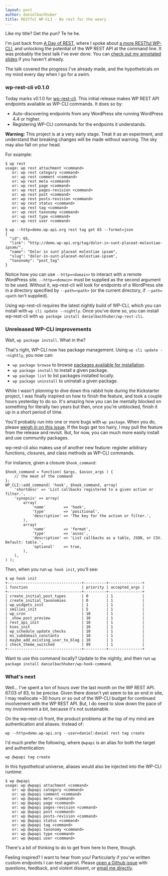 ```yaml
---
layout: post
author: danielbachhuber
title: RESTful WP-CLI - No rest for the weary
---
```


Like my title? Get the pun? Te he he.

I'm just back from [A Day of REST](https://feelingrestful.com/), where I spoke about [a more RESTful WP-CLI](/restful/), and unlocking the potential of the WP REST API at the command line. It was probably the best talk I've ever done. You can [check out my annotated slides](http://blog.handbuilt.co/2016/01/28/feelingrestful-a-more-restful-wp-cli/) if you haven't already.

The talk covered the progress I've already made, and the hypotheticals on my mind every day when I go for a swim.

### wp-rest-cli v0.1.0

Today marks v0.1.0 for [wp-rest-cli](https://github.com/danielbachhuber/wp-rest-cli). This initial release makes WP REST API endpoints available as WP-CLI commands. It does so by:

* Auto-discovering endpoints from any WordPress site running WordPress 4.4 or higher.
* Registering WP-CLI commands for the endpoints it understands.

**Warning:** This project is at a very early stage. Treat it as an experiment, and understand that breaking changes will be made without warning. The sky may also fall on your head.

For example:

    $ wp rest
    usage: wp rest attachment <command>
       or: wp rest category <command>
       or: wp rest comment <command>
       or: wp rest meta <command>
       or: wp rest page <command>
       or: wp rest pages-revision <command>
       or: wp rest post <command>
       or: wp rest posts-revision <command>
       or: wp rest status <command>
       or: wp rest tag <command>
       or: wp rest taxonomy <command>
       or: wp rest type <command>
       or: wp rest user <command>

    $ wp --http=demo.wp-api.org rest tag get 65 --format=json
    {
      "id": 65,
      "link": "http://demo.wp-api.org/tag/dolor-in-sunt-placeat-molestiae-ipsam/",
      "name": "Dolor in sunt placeat molestiae ipsam",
      "slug": "dolor-in-sunt-placeat-molestiae-ipsam",
      "taxonomy": "post_tag"
    }

Notice how you can use `--http=<domain>` to interact with a remote WordPress site. `--http=<domain>` must be supplied as the second argument to be used. Without it, wp-rest-cli will look for endpoints of a WordPress site in a directory specified by `--path=<path>` (or the current directory, if `--path=<path` isn't supplied).

Using wp-rest-cli requires the latest nightly build of WP-CLI, which you can install with `wp cli update --nightly`. Once you've done so, you can install wp-rest-cli with `wp package install danielbachhuber/wp-rest-cli`.

### Unreleased WP-CLI improvements

Wait, `wp package install`. What in the?

That's right, WP-CLI now has package management. Using `wp cli update --nightly`, you now can:

* `wp package browse` to browse [packages available for installation](http://wp-cli.org/package-index/).
* `wp package install` to install a given package.
* `wp package list` to list packages installed locally.
* `wp package uninstall` to uninstall a given package.

While I wasn't *planning* to dive down this rabbit hole during the Kickstarter project, I was finally inspired on how to finish the feature, and took a couple hours yesterday to do so. It's amazing how you can be mentally blocked on something for literally two years but then, once you're unblocked, finish it up in a short period of time.

You'll probably run into one or more bugs with `wp package`. When you do, please [weigh in on this issue](https://github.com/wp-cli/wp-cli/issues/1564). If the bugs get too hairy, I may pull the feature from the release and revisit. But, for now, you can much more easily install and use community packages.

wp-rest-cli also makes use of another new feature: register arbitrary functions, closures, and class methods as WP-CLI commands.

For instance, given a closure `$hook_command`:

    $hook_command = function( $args, $assoc_args ) {
        // the meat of the command
    };
    WP_CLI::add_command( 'hook', $hook_command, array(
        'shortdesc' => 'List callbacks registered to a given action or filter.',
        'synopsis' => array(
            array(
                'name'        => 'hook',
                'type'        => 'positional',
                'description' => 'The key for the action or filter.',
            ),
            array(
                'name'        => 'format',
                'type'        => 'assoc',
                'description' => 'List callbacks as a table, JSON, or CSV. Default: table.',
                'optional'    => true,
            ),
        ),
    ) );

Then, when you run `wp hook init`, you'll see:

    $ wp hook init
    +---------------------------------+----------+---------------+
    | function                        | priority | accepted_args |
    +---------------------------------+----------+---------------+
    | create_initial_post_types       | 0        | 1             |
    | create_initial_taxonomies       | 0        | 1             |
    | wp_widgets_init                 | 1        | 1             |
    | smilies_init                    | 5        | 1             |
    | wp_cron                         | 10       | 1             |
    | _show_post_preview              | 10       | 1             |
    | rest_api_init                   | 10       | 1             |
    | kses_init                       | 10       | 1             |
    | wp_schedule_update_checks       | 10       | 1             |
    | ms_subdomain_constants          | 10       | 1             |
    | maybe_add_existing_user_to_blog | 10       | 1             |
    | check_theme_switched            | 99       | 1             |
    +---------------------------------+----------+---------------+

Want to use this command locally? Update to the nightly, and then run `wp package install danielbachhuber/wp-hook-command`.

### What's next

Well... I've spent a ton of hours over the last month on the WP REST API. 67.03 of 83, to be precise. Given there doesn't yet seem to be an end in site, I may reallocate ~30 hours or so out of the WP-CLI budget for continued involvement with the WP REST API. But, I do need to slow down the pace of my involvement a bit, because it's not sustainable.

On the wp-rest-cli front, the product problems at the top of my mind are authentication and aliases. Instead of:

    wp --http=demo.wp-api.org --user=daniel:daniel rest tag create

I'd much prefer the following, where `@wpapi` is an alias for both the target and authentication:

    wp @wpapi tag create

In this hypothetical universe, aliases would also be injected into the WP-CLI runtime:

    $ wp @wpapi
    usage: wp @wpapi attachment <command>
       or: wp @wpapi category <command>
       or: wp @wpapi comment <command>
       or: wp @wpapi meta <command>
       or: wp @wpapi page <command>
       or: wp @wpapi pages-revision <command>
       or: wp @wpapi post <command>
       or: wp @wpapi posts-revision <command>
       or: wp @wpapi status <command>
       or: wp @wpapi tag <command>
       or: wp @wpapi taxonomy <command>
       or: wp @wpapi type <command>
       or: wp @wpapi user <command>

There's a bit of thinking to do to get from here to there, though.

Feeling inspired? I want to hear from you! Particularly if you've written custom endpoints I can test against. Please [open a Github issue](https://github.com/danielbachhuber/wp-rest-cli/issues) with questions, feedback, and violent dissent, or [email me directly](mailto:daniel@handbuilt.co).
